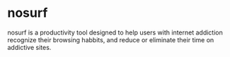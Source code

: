 # nosurf

nosurf is a productivity tool designed to help users with internet addiction recognize their browsing habbits, and reduce or eliminate their time on addictive sites.
